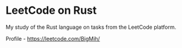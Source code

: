 # LeetCode on Rust
My study of the Rust language on tasks from the LeetCode platform.

Profile - https://leetcode.com/BigMih/
